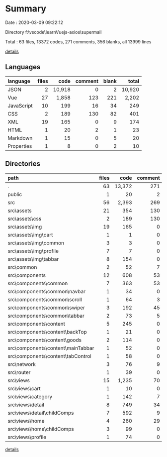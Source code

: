 # Summary

Date : 2020-03-09 09:22:12

Directory f:\vscode\learnVuejs-axios\supermall

Total : 63 files,  13372 codes, 271 comments, 356 blanks, all 13999 lines

[details](details.md)

## Languages
| language | files | code | comment | blank | total |
| :--- | ---: | ---: | ---: | ---: | ---: |
| JSON | 2 | 10,918 | 0 | 2 | 10,920 |
| Vue | 27 | 1,858 | 123 | 221 | 2,202 |
| JavaScript | 10 | 199 | 16 | 34 | 249 |
| CSS | 2 | 189 | 130 | 82 | 401 |
| XML | 19 | 165 | 0 | 9 | 174 |
| HTML | 1 | 20 | 2 | 1 | 23 |
| Markdown | 1 | 15 | 0 | 5 | 20 |
| Properties | 1 | 8 | 0 | 2 | 10 |

## Directories
| path | files | code | comment | blank | total |
| :--- | ---: | ---: | ---: | ---: | ---: |
| . | 63 | 13,372 | 271 | 356 | 13,999 |
| public | 1 | 20 | 2 | 1 | 23 |
| src | 56 | 2,393 | 269 | 344 | 3,006 |
| src\assets | 21 | 354 | 130 | 91 | 575 |
| src\assets\css | 2 | 189 | 130 | 82 | 401 |
| src\assets\img | 19 | 165 | 0 | 9 | 174 |
| src\assets\img\cart | 1 | 1 | 0 | 0 | 1 |
| src\assets\img\common | 3 | 3 | 0 | 1 | 4 |
| src\assets\img\profile | 7 | 7 | 0 | 0 | 7 |
| src\assets\img\tabbar | 8 | 154 | 0 | 8 | 162 |
| src\common | 2 | 52 | 7 | 6 | 65 |
| src\components | 12 | 608 | 53 | 80 | 741 |
| src\components\common | 7 | 363 | 53 | 56 | 472 |
| src\components\common\navbar | 1 | 34 | 0 | 4 | 38 |
| src\components\common\scroll | 1 | 64 | 3 | 4 | 71 |
| src\components\common\swiper | 3 | 192 | 45 | 39 | 276 |
| src\components\common\tabbar | 2 | 73 | 5 | 9 | 87 |
| src\components\content | 5 | 245 | 0 | 24 | 269 |
| src\components\content\backTop | 1 | 21 | 0 | 1 | 22 |
| src\components\content\goods | 2 | 114 | 0 | 14 | 128 |
| src\components\content\mainTabbar | 1 | 52 | 0 | 4 | 56 |
| src\components\content\tabControl | 1 | 58 | 0 | 5 | 63 |
| src\network | 3 | 76 | 9 | 15 | 100 |
| src\router | 1 | 39 | 0 | 6 | 45 |
| src\views | 15 | 1,235 | 70 | 138 | 1,443 |
| src\views\cart | 1 | 10 | 0 | 4 | 14 |
| src\views\category | 1 | 142 | 7 | 4 | 153 |
| src\views\detail | 8 | 749 | 34 | 100 | 883 |
| src\views\detail\childComps | 7 | 592 | 9 | 79 | 680 |
| src\views\home | 4 | 260 | 29 | 27 | 316 |
| src\views\home\childComps | 3 | 99 | 0 | 11 | 110 |
| src\views\profile | 1 | 74 | 0 | 3 | 77 |

[details](details.md)